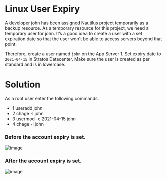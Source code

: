 # Linux User Expiry
A developer john has been assigned Nautilus project temporarily as a backup resource. As a temporary resource for this project, we need a temporary user for john. It’s a good idea to create a user with a set expiration date so that the user won't be able to access servers beyond that point.

Therefore, create a user named `john` on the App Server 1. Set expiry date to `2021-04-15` in Stratos Datacenter. Make sure the user is created as per standard and is in lowercase.


# Solution

As a root user enter the following commands.  
* 1  useradd john
* 2  chage -l john
* 3  usermod -e 2021-04-15 john 
* 4  chage -l john
  
### Before the account expiry is set.
![image](https://github.com/Abhishek-569/KodeKloud-engineer/assets/64806938/e92d64e5-4053-4030-be7b-a89806f6360e)

### After the account expiry is set.
![image](https://github.com/Abhishek-569/KodeKloud-engineer/assets/64806938/dbfdbe7d-4493-434b-9a00-03c7530dc271)
